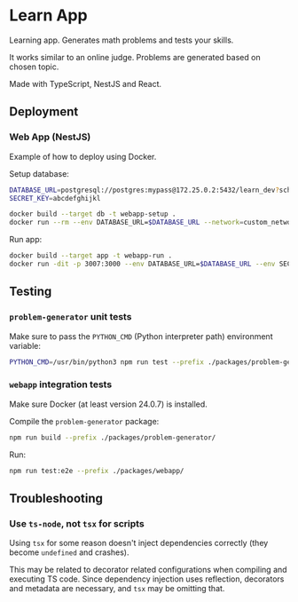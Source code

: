 # Learn App

Learning app. Generates math problems and tests your skills.

It works similar to an online judge. Problems are generated based on chosen topic.

Made with TypeScript, NestJS and React.

## Deployment

### Web App (NestJS)

Example of how to deploy using Docker.

Setup database:

```sh
DATABASE_URL=postgresql://postgres:mypass@172.25.0.2:5432/learn_dev?schema=public
SECRET_KEY=abcdefghijkl

docker build --target db -t webapp-setup .
docker run --rm --env DATABASE_URL=$DATABASE_URL --network=custom_network1 webapp-setup
```

Run app:

```sh
docker build --target app -t webapp-run .
docker run -dit -p 3007:3000 --env DATABASE_URL=$DATABASE_URL --env SECRET_KEY=$SECRET_KEY --network=custom_network1 --name webapp webapp-run
```

## Testing

### `problem-generator` unit tests

Make sure to pass the `PYTHON_CMD` (Python interpreter path) environment variable:

```sh
PYTHON_CMD=/usr/bin/python3 npm run test --prefix ./packages/problem-generator
```

### `webapp` integration tests

Make sure Docker (at least version 24.0.7) is installed.

Compile the `problem-generator` package:

```sh
npm run build --prefix ./packages/problem-generator/
```

Run:

```sh
npm run test:e2e --prefix ./packages/webapp/
```

## Troubleshooting

### Use `ts-node`, not `tsx` for scripts

Using `tsx` for some reason doesn't inject dependencies correctly (they become `undefined` and crashes).

This may be related to decorator related configurations when compiling and executing TS code. Since dependency injection uses reflection, decorators and metadata are necessary, and `tsx` may be omitting that.

